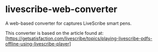# livescribe-web-converter
A web-based converter for captures LiveScribe smart pens.

This converter is based on the article found at: [https://getsatisfaction.com/livescribe/topics/playing-livescribe-pdfs-offline-using-livescribe-player]


